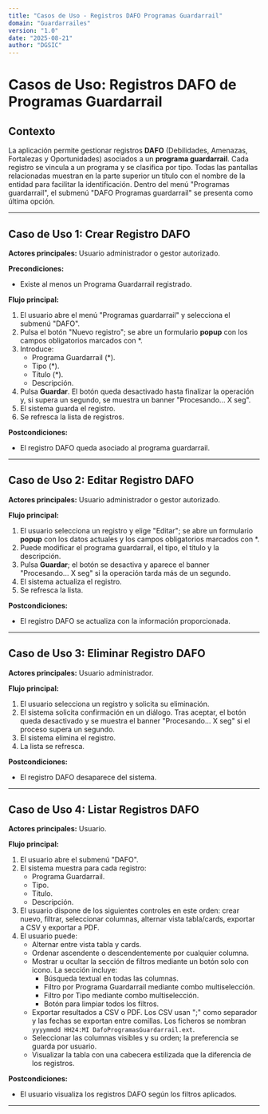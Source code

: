 ```yaml
---
title: "Casos de Uso - Registros DAFO Programas Guardarrail"
domain: "Guardarrailes"
version: "1.0"
date: "2025-08-21"
author: "DGSIC"
---
```


# Casos de Uso: Registros DAFO de Programas Guardarrail

## Contexto
La aplicación permite gestionar registros **DAFO** (Debilidades, Amenazas, Fortalezas y Oportunidades) asociados a un **programa guardarrail**. Cada registro se vincula a un programa y se clasifica por tipo. Todas las pantallas relacionadas muestran en la parte superior un título con el nombre de la entidad para facilitar la identificación. Dentro del menú "Programas guardarrail", el submenú "DAFO Programas guardarrail" se presenta como última opción.

---

## Caso de Uso 1: Crear Registro DAFO
**Actores principales:** Usuario administrador o gestor autorizado.

**Precondiciones:**
- Existe al menos un Programa Guardarrail registrado.

**Flujo principal:**
1. El usuario abre el menú "Programas guardarrail" y selecciona el submenú "DAFO".
2. Pulsa el botón "Nuevo registro"; se abre un formulario **popup** con los campos obligatorios marcados con *.
3. Introduce:
   - Programa Guardarrail (*).
   - Tipo (*).
   - Título (*).
   - Descripción.
4. Pulsa **Guardar**. El botón queda desactivado hasta finalizar la operación y, si supera un segundo, se muestra un banner "Procesando... X seg".
5. El sistema guarda el registro.
6. Se refresca la lista de registros.

**Postcondiciones:**
- El registro DAFO queda asociado al programa guardarrail.

---

## Caso de Uso 2: Editar Registro DAFO
**Actores principales:** Usuario administrador o gestor autorizado.

**Flujo principal:**
1. El usuario selecciona un registro y elige "Editar"; se abre un formulario **popup** con los datos actuales y los campos obligatorios marcados con *.
2. Puede modificar el programa guardarrail, el tipo, el título y la descripción.
3. Pulsa **Guardar**; el botón se desactiva y aparece el banner "Procesando... X seg" si la operación tarda más de un segundo.
4. El sistema actualiza el registro.
5. Se refresca la lista.

**Postcondiciones:**
- El registro DAFO se actualiza con la información proporcionada.

---

## Caso de Uso 3: Eliminar Registro DAFO
**Actores principales:** Usuario administrador.

**Flujo principal:**
1. El usuario selecciona un registro y solicita su eliminación.
2. El sistema solicita confirmación en un diálogo. Tras aceptar, el botón queda desactivado y se muestra el banner "Procesando... X seg" si el proceso supera un segundo.
3. El sistema elimina el registro.
4. La lista se refresca.

**Postcondiciones:**
- El registro DAFO desaparece del sistema.

---

## Caso de Uso 4: Listar Registros DAFO
**Actores principales:** Usuario.

**Flujo principal:**
1. El usuario abre el submenú "DAFO".
2. El sistema muestra para cada registro:
   - Programa Guardarrail.
   - Tipo.
   - Título.
   - Descripción.
3. El usuario dispone de los siguientes controles en este orden: crear nuevo, filtrar, seleccionar columnas, alternar vista tabla/cards, exportar a CSV y exportar a PDF.
4. El usuario puede:
   - Alternar entre vista tabla y cards.
   - Ordenar ascendente o descendentemente por cualquier columna.
   - Mostrar u ocultar la sección de filtros mediante un botón solo con icono. La sección incluye:
     - Búsqueda textual en todas las columnas.
     - Filtro por Programa Guardarrail mediante combo multiselección.
     - Filtro por Tipo mediante combo multiselección.
     - Botón para limpiar todos los filtros.
   - Exportar resultados a CSV o PDF. Los CSV usan ";" como separador y las fechas se exportan entre comillas. Los ficheros se nombran `yyyymmdd HH24:MI DafoProgramasGuardarrail.ext`.
   - Seleccionar las columnas visibles y su orden; la preferencia se guarda por usuario.
   - Visualizar la tabla con una cabecera estilizada que la diferencia de los registros.

**Postcondiciones:**
- El usuario visualiza los registros DAFO según los filtros aplicados.

---
